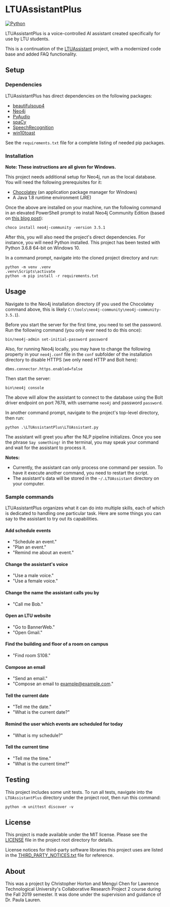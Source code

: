 # LTUAssistantPlus

[![Python](https://github.com/Xyaneon/LTUAssistantPlus/actions/workflows/python.yaml/badge.svg)](https://github.com/Xyaneon/LTUAssistantPlus/actions/workflows/python.yaml)

LTUAssistantPlus is a voice-controlled AI assistant created specifically for use by LTU students.

This is a continuation of the [LTUAssistant][LTUAssistant] project, with a
modernized code base and added FAQ functionality.

## Setup

### Dependencies

LTUAssistantPlus has direct dependencies on the following packages:
- [beautifulsoup4][beautifulsoup4]
- [Neo4j][Neo4j]
- [PyAudio][PyAudio]
- [spaCy][spaCy]
- [SpeechRecognition][SpeechRecognition]
- [win10toast][win10toast]

See the `requirements.txt` file for a complete listing of needed pip packages.

### Installation

**Note: These instructions are all given for Windows.**

This project needs additional setup for Neo4j, run as the local database. You
will need the following prerequisites for it:

- [Chocolatey][Chocolatey] (an application package manager for Windows)
- A Java 1.8 runtime environment (JRE)

Once the above are installed on your machine, run the following command in an
elevated PowerShell prompt to install Neo4j Community Edition (based on
[this blog post][Neo4j via Chocolatey]):

```PS
choco install neo4j-community -version 3.5.1
```

After this, you will also need the project's direct dependencies. For instance,
you will need Python installed. This project has been tested with Python 3.6.8
64-bit on Windows 10.

In a command prompt, navigate into the cloned project directory and run:

```PS
python -m venv .venv
.venv\Scripts\activate
python -m pip install -r requirements.txt
```

## Usage

Navigate to the Neo4j installation directory (if you used the Chocolatey
command above, this is likely
`C:\tools\neo4j-community\neo4j-community-3.5.1`).

Before you start the server for the first time, you need to set the password.
Run the following command (you only ever need to do this once):

```PS
bin/neo4j-admin set-initial-password password
```

Also, for running Neo4j locally, you may have to change the following property
in your `neo4j.conf` file in the `conf` subfolder of the installation
directory to disable HTTPS (we only need HTTP and Bolt here):

```
dbms.connector.https.enabled=false
```

Then start the server:

```PS
bin\neo4j console
```

The above will allow the assistant to connect to the database using the Bolt
driver endpoint on port 7678, with username `neo4j` and password `password`.

In another command prompt, navigate to the project's top-level directory, then
run:

```PS
python .\LTUAssistantPlus\LTUAssistant.py
```

The assistant will greet you after the NLP pipeline initializes. Once you see
the phrase `Say something!` in the terminal, you may speak your command and
wait for the assistant to process it.

**Notes:**
- Currently, the assistant can only process one command per session. To have
  it execute another command, you need to restart the script.
- The assistant's data will be stored in the `~/.LTUAssistant` directory on
  your computer.

### Sample commands

LTUAssistantPlus organizes what it can do into multiple skills, each of which
is dedicated to handling one particular task. Here are some things you can
say to the assistant to try out its capabilities.

#### Add schedule events

- "Schedule an event."
- "Plan an event."
- "Remind me about an event."

#### Change the assistant's voice

- "Use a male voice."
- "Use a female voice."

#### Change the name the assistant calls you by

- "Call me Bob."

#### Open an LTU website

- "Go to BannerWeb."
- "Open Gmail."

#### Find the building and floor of a room on campus

- "Find room S108."

#### Compose an email

- "Send an email."
- "Compose an email to example@example.com."

#### Tell the current date

- "Tell me the date."
- "What is the current date?"

#### Remind the user which events are scheduled for today

- "What is my schedule?"

#### Tell the current time

- "Tell me the time."
- "What is the current time?"

## Testing

This project includes some unit tests. To run all tests, navigate into the
`LTUAssistantPlus` directory under the project root, then run this command:

```PS
python -m unittest discover -v
```

## License

This project is made available under the MIT license. Please see the
[LICENSE][license] file in the project root directory for details.

License notices for third-party software libraries this project uses are
listed in the [THIRD_PARTY_NOTICES.txt][third-party notices] file for
reference.

## About

This was a project by Christopher Horton and Mengyi Chen for Lawrence
Technological University's Collaborative Research Project 2 course during the
Fall 2019 semester. It was done under the supervision and guidance of Dr.
Paula Lauren.

[beautifulsoup4]: https://pypi.org/project/beautifulsoup4/
[Chocolatey]: https://chocolatey.org/
[license]: https://github.com/Xyaneon/LTUAssistantPlus/blob/master/LICENSE
[LTUAssistant]: https://github.com/Xyaneon/LTUAssistant
[Neo4j]: https://pypi.org/project/neo4j/
[Neo4j via Chocolatey]: https://neo4j.com/blog/chocolatey-neo4j-windows/
[PyAudio]: http://people.csail.mit.edu/hubert/pyaudio/
[spaCy]: https://spacy.io/
[SpeechRecognition]: https://pypi.org/project/SpeechRecognition/
[third-party notices]: https://github.com/Xyaneon/LTUAssistantPlus/blob/master/THIRD_PARTY_NOTICES.txt
[win10toast]: https://github.com/jithurjacob/Windows-10-Toast-Notifications
